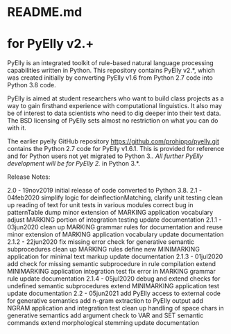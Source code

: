 # README.md

# for PyElly v2.+

PyElly is an integrated toolkit of rule-based natural language processing capabilities
written in Python. This repository contains PyElly v2.*, which was created initially
by converting PyElly v1.6 from Python 2.7 code into Python 3.8 code. 

PyElly is aimed at student researchers who want to build class projects as a way to
gain firsthand experience with computational linguistics. It also may be of interest
to data scientists who need to dig deeper into their text data. The BSD licensing of
PyElly sets almost no restriction on what you can do with it.

The earlier pyelly GitHub repository https://github.com/prohippo/pyelly.git contains
the Python 2.7 code for PyElly v1.6.1.  This is provided for reference and for Python
users not yet migrated to Python 3.*. All further PyElly development will be for
PyElly 2.* in Python 3.*.

Release Notes:

 2.0    -  19nov2019  initial release of code converted to Python 3.8.
 2.1    -  04feb2020  simplify logic for deinflectionMatching, clarify unit testing
                      clean up reading of text for unit tests in various modules
                      correct bug in patternTable dump 
                      minor extension of MARKING application vocabulary
                      adjust MARKING portion of integration testing
                      update documentation
 2.1.1  -  03jun2020  clean up MARKING grammar rules for documentation and reuse
                      minor extension of MARKING application vocabulary
                      update documentation
 2.1.2  -  22jun2020  fix missing error check for generative semantic subprocedures
                      clean up MARKING rules
                      define new MINIMARKING application for minimal text markup 
                      update documentation
 2.1.3  -  01jul2020  add check for missing semantic subprocedure in rule compilation
                      extend MINIMARKING application integration test
                      fix error in MARKING grammar rule
                      update documentation
 2.1.4  -  05jul2020  debug and extend checks for undefined semantic subprocedures
                      extend MINIMARKING application test
                      update documentation
 2.2    -  05jun2021  add PyElly access to external code for generative semantics
                      add n-gram extraction to PyElly output
                      add NGRAM application and integration test
                      clean up handling of space chars in generative semantics
                      add argument check to VAR and SET semantic commands
                      extend morphological stemming
                      update documentation

